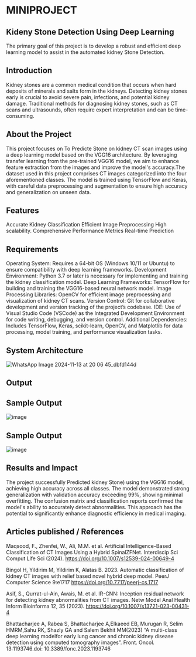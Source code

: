 # MINIPROJECT

## Kideny Stone Detection Using Deep Learning

The primary goal of this project is to develop a robust and efficient deep learning model to assist in the automated  kidney Stone Detection.

## Introduction

Kidney stones are a common medical condition that occurs when hard deposits of minerals and salts form in the kidneys. Detecting kidney stones early is crucial to avoid severe pain, infections, and potential kidney damage. Traditional methods for diagnosing kidney stones, such as CT scans and ultrasounds, often require expert interpretation and can be time-consuming.

## About the Project

This project focuses on To Predicte Stone on kidney CT scan images using a deep learning model based on the VGG16 architecture. By leveraging transfer learning from the pre-trained VGG16 model, we aim to enhance feature extraction from the images and improve the model's accuracy.The dataset used in this project comprises CT images categorized into the four aforementioned classes. The model is trained using TensorFlow and Keras, with careful data preprocessing and augmentation to ensure high accuracy and generalization on unseen data.

## Features

Accurate Kidney Classification
Efficient Image Preprocessing
High scalability.
Comprehensive Performance Metrics
Real-time Prediction

## Requirements

Operating System: Requires a 64-bit OS (Windows 10/11 or Ubuntu) to ensure compatibility with deep learning frameworks.
Development Environment: Python 3.7 or later is necessary for implementing and training the kidney classification model.
Deep Learning Frameworks: TensorFlow for building and training the VGG16-based neural network model.
Image Processing Libraries: OpenCV for efficient image preprocessing and visualization of kidney CT scans.
Version Control: Git for collaborative development and version tracking of the project’s codebase.
IDE: Use of Visual Studio Code (VSCode) as the Integrated Development Environment for code writing, debugging, and version control.
Additional Dependencies: Includes TensorFlow, Keras, scikit-learn, OpenCV, and Matplotlib for data processing, model training, and performance visualization tasks.

## System Architecture

![WhatsApp Image 2024-11-13 at 20 06 45_dbfd144d](https://github.com/user-attachments/assets/5594c0ef-733c-43ef-b027-43c88341545c)

## Output
## Sample Output 

![image](https://github.com/user-attachments/assets/064dc757-303f-4784-809c-7feb60662bdd)

## Sample Output

![image](https://github.com/user-attachments/assets/8e4613b4-78ef-4b93-9ade-56a6b4411c8a)

## Results and Impact

The project successfully Predicted kidney Stone) using the VGG16 model, achieving high accuracy across all classes. The model demonstrated strong generalization with validation accuracy exceeding 99%, showing minimal overfitting. The confusion matrix and classification reports confirmed the model's ability to accurately detect abnormalities. This approach has the potential to significantly enhance diagnostic efficiency in medical imaging.

## Articles published / References

Maqsood, F., Zhenfei, W., Ali, M.M. et al. Artificial Intelligence-Based Classification of CT Images Using a Hybrid SpinalZFNet. Interdiscip Sci Comput Life Sci (2024). https://doi.org/10.1007/s12539-024-00649-4

Bingol H, Yildirim M, Yildirim K, Alatas B. 2023. Automatic classification of kidney CT images with relief based novel hybrid deep model. PeerJ Computer Science 9:e1717 https://doi.org/10.7717/peerj-cs.1717

Asif, S., Qurrat-ul-Ain, Awais, M. et al. IR-CNN: Inception residual network for detecting kidney abnormalities from CT images. Netw Model Anal Health Inform Bioinforma 12, 35 (2023). https://doi.org/10.1007/s13721-023-00431-4

Bhattacharjee A, Rabea S, Bhattacharjee A,Elkaeed EB, Murugan R, Selim HMRM,Sahu RK, Shazly GA and Salem Bekhit MM(2023) “A multi-class deep learning modelfor early lung cancer and chronic kidney disease detection using computed tomography images”. Front. Oncol. 13:1193746.doi: 10.3389/fonc.2023.1193746

